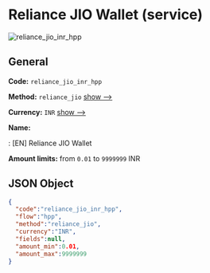 
# Reliance JIO Wallet (service) 
![reliance_jio_inr_hpp](https://static.openfintech.io/payment_methods/reliance_jio_inr_hpp/logo.svg?w=400&c=v0.59.26#w200)  

## General 
 
**Code:** `reliance_jio_inr_hpp` 
 
**Method:** `reliance_jio` 
 [show -->](/payment-methods/reliance_jio/) 
 
**Currency:** `INR` [show -->](/currencies/INR/) 
 
**Name:** 
 
:	[EN] Reliance JIO Wallet 
 
**Amount limits:** from `0.01` to `9999999` INR 

## JSON Object 

```json
{
  "code":"reliance_jio_inr_hpp",
  "flow":"hpp",
  "method":"reliance_jio",
  "currency":"INR",
  "fields":null,
  "amount_min":0.01,
  "amount_max":9999999
}
```  

